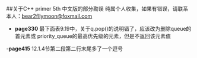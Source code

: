 ##关于C++ primer 5th 中文版的部分勘误
纯属个人收集，如果有错误，请联系本人：bear2fllymoon@foxmail.com

- **page330**
	最下面表9.19中，关于q.pop()的说明错了，应该改为删除queue的首元素或
	priority_queue的最高优先级的元素，但是不返回该元素值

-**page415**
	12.1.4节第二段第二行末尾多了一个逗号
